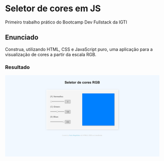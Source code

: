 # Seletor de cores em JS
Primeiro trabalho prático do Bootcamp Dev Fullstack da IGTI

## Enunciado

Construa, utilizando HTML, CSS e JavaScript puro, uma aplicação para a visualização de cores a partir da escala RGB.

### Resultado

![](screencapture-file-Users-kadu-Developer-bootcamp-igti-trabalho-pratico-modulo-1-index-html-2020-05-21-16_35_20.png)
